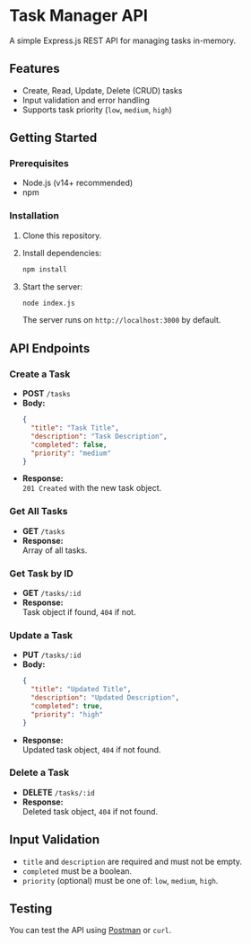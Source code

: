 # Task Manager API

A simple Express.js REST API for managing tasks in-memory.

## Features

- Create, Read, Update, Delete (CRUD) tasks
- Input validation and error handling
- Supports task priority (`low`, `medium`, `high`)

## Getting Started

### Prerequisites

- Node.js (v14+ recommended)
- npm

### Installation

1. Clone this repository.
2. Install dependencies:

   ```bash
   npm install
   ```

3. Start the server:

   ```bash
   node index.js
   ```

   The server runs on `http://localhost:3000` by default.

## API Endpoints

### Create a Task

- **POST** `/tasks`
- **Body:**  
  ```json
  {
    "title": "Task Title",
    "description": "Task Description",
    "completed": false,
    "priority": "medium"
  }
  ```
- **Response:**  
  `201 Created` with the new task object.

### Get All Tasks

- **GET** `/tasks`
- **Response:**  
  Array of all tasks.

### Get Task by ID

- **GET** `/tasks/:id`
- **Response:**  
  Task object if found, `404` if not.

### Update a Task

- **PUT** `/tasks/:id`
- **Body:**  
  ```json
  {
    "title": "Updated Title",
    "description": "Updated Description",
    "completed": true,
    "priority": "high"
  }
  ```
- **Response:**  
  Updated task object, `404` if not found.

### Delete a Task

- **DELETE** `/tasks/:id`
- **Response:**  
  Deleted task object, `404` if not found.

## Input Validation

- `title` and `description` are required and must not be empty.
- `completed` must be a boolean.
- `priority` (optional) must be one of: `low`, `medium`, `high`.

## Testing

You can test the API using [Postman](https://www.postman.com/) or `curl`.

##
